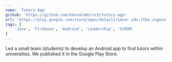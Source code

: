 ```yaml
---
name: 'Tutory App'
github: 'https://github.com/GonzaloHirsch/tutory-app'
url: 'https://play.google.com/store/apps/details?id=ar.edu.itba.ingesoft'
tags: [
    'Java', 'Firebase', 'Android', 'Leadership', 'SCRUM'
]
---
```


Led a small team (students) to develop an Android app to find tutors within universities. We published it in the Google Play Store.